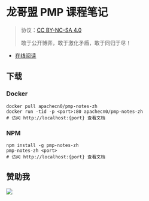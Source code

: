 <!--
    需要填充的占位符：
    
    README.md
    
        龙哥盟 PMP 课程笔记：文档中文名
        {nameEn}：文档英文名
        {urlEn}：文档原始链接
        pmpnt：域名前缀
        飞龙：负责人名称
        wizardforcel：负责人 Github 用户名
        562826179：负责人 QQ
        pmp-notes-zh：ApacheCN 的 Github 仓库名称
        pmp-notes-zh：DockerHub 仓库名称
        pmp-notes-zh：PYPI 包名称
        pmp-notes-zh：NPM 包名称
    
    CNAME
    
        pmpnt：域名前缀

    index.html
    
        龙哥盟 PMP 课程笔记：文档中文名
        #47b902：显示颜色
        pmp-notes-zh：ApacheCN 的 Github 仓库名称

    asset/docsify-flygon-footer.js
    
        pmp-notes-zh：ApacheCN 的 Github 仓库名称
-->

# 龙哥盟 PMP 课程笔记

> 协议：[CC BY-NC-SA 4.0](http://creativecommons.org/licenses/by-nc-sa/4.0/)
> 
> 敢于公开博弈，敢于激化矛盾，敢于同归于尽！

* [在线阅读](https://pmpnt.flygon.net)

## 下载

### Docker

```
docker pull apachecn0/pmp-notes-zh
docker run -tid -p <port>:80 apachecn0/pmp-notes-zh
# 访问 http://localhost:{port} 查看文档
```

### NPM

```
npm install -g pmp-notes-zh
pmp-notes-zh <port>
# 访问 http://localhost:{port} 查看文档
```

## 赞助我

![](https://img-blog.csdnimg.cn/20200112005920729.png)
